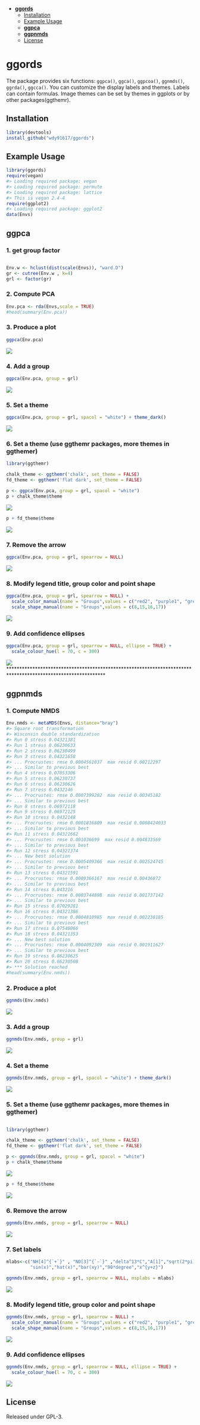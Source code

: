 -   [**ggords**](#ggords)
    -   [Installation](#installation)
    -   [Example Usage](#example-usage)
    -   [**ggpca**](#ggpca)
    -   [**ggpnmds**](#ggpnmds)
    -   [License](#license)

<!-- README.md is generated from README.Rmd. Please edit that file -->
**ggords**
==========

The package provides six functions: `ggpca()`, `ggca()`, `ggpcoa()`, `ggnmds()`, `ggrda()`, `ggcca()`. You can customize the display labels and themes. Labels can contain formulas. Image themes can be set by themes in ggplots or by other packages(ggthemr).

Installation
------------

``` r
library(devtools)
install_github("wdy91617/ggords")
```

Example Usage
-------------

``` r
library(ggords)
require(vegan)
#> Loading required package: vegan
#> Loading required package: permute
#> Loading required package: lattice
#> This is vegan 2.4-4
require(ggplot2)
#> Loading required package: ggplot2
data(Envs)
```

**ggpca**
---------

### 1. get group factor

``` r

Env.w <- hclust(dist(scale(Envs)), "ward.D")
gr <- cutree(Env.w , k=4)
grl <- factor(gr)
```

### 2. Compute PCA

``` r
Env.pca <- rda(Envs,scale = TRUE)
#head(summary(Env.pca))
```

### 3. Produce a plot

``` r
ggpca(Env.pca)
```

<img src="README-unnamed-chunk-6-1.png" style="display: block; margin: auto;" />

### 4. Add a group

``` r
ggpca(Env.pca, group = grl) 
```

<img src="README-unnamed-chunk-7-1.png" style="display: block; margin: auto;" />

### 5. Set a theme

``` r
ggpca(Env.pca, group = grl, spacol = "white") + theme_dark()
```

<img src="README-unnamed-chunk-8-1.png" style="display: block; margin: auto;" />

### 6. Set a theme (use ggthemr packages, more themes in ggthemer)

[](https://github.com/cttobin/ggthemr)

``` r
library(ggthemr)

chalk_theme <- ggthemr('chalk', set_theme = FALSE)
fd_theme <- ggthemr('flat dark', set_theme = FALSE)

p <- ggpca(Env.pca, group = grl, spacol = "white")
p + chalk_theme$theme
```

<img src="README-unnamed-chunk-9-1.png" style="display: block; margin: auto;" />

``` r
p + fd_theme$theme
```

<img src="README-unnamed-chunk-9-2.png" style="display: block; margin: auto;" />

### 7. Remove the arrow

``` r
ggpca(Env.pca, group = grl, spearrow = NULL)
```

<img src="README-unnamed-chunk-10-1.png" style="display: block; margin: auto;" />

### 8. Modify legend title, group color and point shape

``` r
ggpca(Env.pca, group = grl, spearrow = NULL) + 
  scale_color_manual(name = "Groups",values = c("red2", "purple1", "grey20","cyan")) +
  scale_shape_manual(name = "Groups",values = c(8,15,16,17))
```

<img src="README-unnamed-chunk-11-1.png" style="display: block; margin: auto;" />

### 9. Add confidence ellipses

``` r
ggpca(Env.pca, group = grl, spearrow = NULL, ellipse = TRUE) +
  scale_colour_hue(l = 70, c = 300)
```

<img src="README-unnamed-chunk-12-1.png" style="display: block; margin: auto;" /> \*\*\*\*\*\*\*\*\*\*\*\*\*\*\*\*\*\*\*\*\*\*\*\*\*\*\*\*\*\*\*\*\*\*\*\*\*\*\*\*\*\*\*\*\*\*\*\*\*\*\*\*\*\*\*\*\*\*\*\*\*\*\*\*\*\*\*\*\*\*\*\*\*\*\*\*\*\*\*\*\*\*\*\*\*\*\*\*\*\*\*\*\*\*\*\*\*\*\*\*\*\*\*\*\*\*\*\*\*

**ggpnmds**
-----------

### 1. Compute NMDS

``` r
Env.nmds <- metaMDS(Envs, distance="bray")
#> Square root transformation
#> Wisconsin double standardization
#> Run 0 stress 0.04321381 
#> Run 1 stress 0.06230633 
#> Run 2 stress 0.06230499 
#> Run 3 stress 0.04321658 
#> ... Procrustes: rmse 0.0004561037  max resid 0.00212297 
#> ... Similar to previous best
#> Run 4 stress 0.07053306 
#> Run 5 stress 0.06230737 
#> Run 6 stress 0.06230626 
#> Run 7 stress 0.0432146 
#> ... Procrustes: rmse 0.0007399202  max resid 0.00345182 
#> ... Similar to previous best
#> Run 8 stress 0.06972118 
#> Run 9 stress 0.06972125 
#> Run 10 stress 0.0432148 
#> ... Procrustes: rmse 0.0001816809  max resid 0.0008424033 
#> ... Similar to previous best
#> Run 11 stress 0.04321662 
#> ... Procrustes: rmse 0.001036699  max resid 0.004833569 
#> ... Similar to previous best
#> Run 12 stress 0.04321374 
#> ... New best solution
#> ... Procrustes: rmse 0.0005409366  max resid 0.002524745 
#> ... Similar to previous best
#> Run 13 stress 0.04321591 
#> ... Procrustes: rmse 0.0009366167  max resid 0.00436872 
#> ... Similar to previous best
#> Run 14 stress 0.043216 
#> ... Procrustes: rmse 0.0003744898  max resid 0.001737142 
#> ... Similar to previous best
#> Run 15 stress 0.07029281 
#> Run 16 stress 0.04321386 
#> ... Procrustes: rmse 0.0004810985  max resid 0.002238185 
#> ... Similar to previous best
#> Run 17 stress 0.07548066 
#> Run 18 stress 0.04321353 
#> ... New best solution
#> ... Procrustes: rmse 0.0004092309  max resid 0.001911627 
#> ... Similar to previous best
#> Run 19 stress 0.06230625 
#> Run 20 stress 0.06230508 
#> *** Solution reached
#head(summary(Env.nmds))
```

### 2. Produce a plot

``` r
ggnmds(Env.nmds)
```

<img src="README-unnamed-chunk-14-1.png" style="display: block; margin: auto;" />

### 3. Add a group

``` r
ggnmds(Env.nmds, group = grl) 
```

<img src="README-unnamed-chunk-15-1.png" style="display: block; margin: auto;" />

### 4. Set a theme

``` r
ggnmds(Env.nmds, group = grl, spacol = "white") + theme_dark()
```

<img src="README-unnamed-chunk-16-1.png" style="display: block; margin: auto;" />

### 5. Set a theme (use ggthemr packages, more themes in ggthemer)

[](https://github.com/cttobin/ggthemr)

``` r

library(ggthemr)

chalk_theme <- ggthemr('chalk', set_theme = FALSE)
fd_theme <- ggthemr('flat dark', set_theme = FALSE)

p <- ggnmds(Env.nmds, group = grl, spacol = "white")
p + chalk_theme$theme
```

<img src="README-unnamed-chunk-17-1.png" style="display: block; margin: auto;" />

``` r
p + fd_theme$theme
```

<img src="README-unnamed-chunk-17-2.png" style="display: block; margin: auto;" />

### 6. Remove the arrow

``` r
ggnmds(Env.nmds, group = grl, spearrow = NULL)
```

<img src="README-unnamed-chunk-18-1.png" style="display: block; margin: auto;" />

### 7. Set labels

``` r
mlabs<-c("NH[4]^{`+`}" , "NO[3]^{`-`}" ,"delta^13*C","A[1]","sqrt(2*pi)","frac(x^2,2)",
         "sin(x)","hat(x)","bar(xy)","90*degree","x^{y+z}")

ggnmds(Env.nmds, group = grl, spearrow = NULL, msplabs = mlabs)
```

<img src="README-unnamed-chunk-19-1.png" style="display: block; margin: auto;" />

### 8. Modify legend title, group color and point shape

``` r
ggnmds(Env.nmds, group = grl, spearrow = NULL) + 
  scale_color_manual(name = "Groups",values = c("red2", "purple1", "grey20","cyan")) +
  scale_shape_manual(name = "Groups",values = c(8,15,16,17))
```

<img src="README-unnamed-chunk-20-1.png" style="display: block; margin: auto;" />

### 9. Add confidence ellipses

``` r
ggnmds(Env.nmds, group = grl, spearrow = NULL, ellipse = TRUE) +
  scale_colour_hue(l = 70, c = 300)
```

<img src="README-unnamed-chunk-21-1.png" style="display: block; margin: auto;" />

License
-------

Released under GPL-3.
